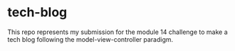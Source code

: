 # tech-blog
This repo represents my submission for the module 14 challenge to make a tech blog following the model-view-controller paradigm. 
